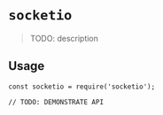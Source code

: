 # `socketio`

> TODO: description

## Usage

```
const socketio = require('socketio');

// TODO: DEMONSTRATE API
```

